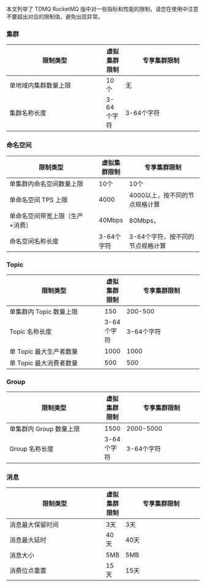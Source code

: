 本文列举了 TDMQ RocketMQ 版中对一些指标和性能的限制，请您在使用中注意不要超出对应的限制值，避免出现异常。

<style>
table th:first-of-type {
    width: 50%;
}
table th:nth-of-type(2) {
    width: 10%;
}
table th:nth-of-type(3) {
    width: 40%;
}
</style>


### 集群

| 限制类型             | 虚拟集群限制 | 专享集群限制 |
| -------------------- | ------------ | ----------------- |
| 单地域内集群数量上限 | 10个         | 无           |
| 集群名称长度         | 3-64个字符   | 3-64个字符   |

### 命名空间

| 限制类型                        | 虚拟集群限制 | 专享集群限制                     |
| ------------------------------- | ------------ | -------------------------------- |
| 单集群内命名空间数量上限        | 10个         | 10个                             |
| 单命名空间 TPS 上限             | 4000         | 4000以上，按不同的节点规格计算   |
| 单命名空间带宽上限（生产+消费） | 40Mbps       | 80Mbps，                         |
| 命名空间名称长度                | 3-64个字符   | 3-64个字符，按不同的节点规格计算 |

### Topic

| 限制类型                | 虚拟集群限制 | 专享集群限制 |
| ----------------------- | ------------ | ------------ |
| 单集群内 Topic 数量上限 | 150          | 200-500      |
| Topic 名称长度          | 3-64个字符   | 3-64个字符   |
| 单 Topic 最大生产者数量 | 1000         | 1000         |
| 单 Topic 最大消费者数量 | 500          | 500          |

###  Group

| 限制类型                | 虚拟集群限制 | 专享集群限制 |
| ----------------------- | ------------ | ------------ |
| 单集群内 Group 数量上限 | 1500         | 2000-5000    |
| Group 名称长度          | 3-64个字符   | 3-64个字符   |

###  消息


| 限制类型         | 虚拟集群限制 | 专享集群限制 |
| ---------------- | ------------ | ------------ |
| 消息最大保留时间 | 3天          | 3天          |
| 消息最大延时     | 40天         | 40天         |
| 消息大小         | 5MB          | 5MB          |
| 消费位点重置     | 15天         | 15天         |

